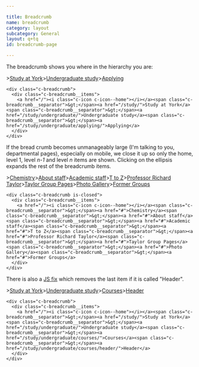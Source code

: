 ```yaml
---

title: Breadcrumb
name: breadcrumb
category: layout
subcategory: General
layout: q+tq
id: breadcrumb-page

---
```


<div class="lead"><p>The breadcrumb shows you where in the hierarchy you are:</p></div>

<div class="c-breadcrumb">
  <div class="c-breadcrumb__items">
    <a href="/"><i class="c-icon c-icon--home"></i></a><span class="c-breadcrumb__separator">&gt;</span><a href="/study/">Study at York</a><span class="c-breadcrumb__separator">&gt;</span><a href="/study/undergraduate/">Undergraduate study</a><span class="c-breadcrumb__separator">&gt;</span><a href="/study/undergraduate/applying/">Applying</a>
  </div>
</div>

```markup
<div class="c-breadcrumb">
  <div class="c-breadcrumb__items">
    <a href="/"><i class="c-icon c-icon--home"></i></a><span class="c-breadcrumb__separator">&gt;</span><a href="/study/">Study at York</a><span class="c-breadcrumb__separator">&gt;</span><a href="/study/undergraduate/">Undergraduate study</a><span class="c-breadcrumb__separator">&gt;</span><a href="/study/undergraduate/applying/">Applying</a>
  </div>
</div>
```

If the bread crumb becomes unmanageably large (I'm talking to you, departmental pages), especially on mobile, we close it up so only the home, level 1, level _n-1_ and level _n_ items are shown. Clicking on the ellipsis expands the rest of the breadcrumb items.

<div class="c-breadcrumb is-closed">
  <div class="c-breadcrumb__items">
    <a href="/"><i class="c-icon c-icon--home"></i></a><span class="c-breadcrumb__separator">&gt;</span><a href="#">Chemistry</a><span class="c-breadcrumb__separator">&gt;</span><a href="#">About staff</a><span class="c-breadcrumb__separator">&gt;</span><a href="#">Academic staff</a><span class="c-breadcrumb__separator">&gt;</span><a href="#">T to Z</a><span class="c-breadcrumb__separator">&gt;</span><a href="#">Professor Richard Taylor</a><span class="c-breadcrumb__separator">&gt;</span><a href="#">Taylor Group Pages</a><span class="c-breadcrumb__separator">&gt;</span><a href="#">Photo Gallery</a><span class="c-breadcrumb__separator">&gt;</span><a href="#">Former Groups</a>
  </div>
</div>

```markup
<div class="c-breadcrumb is-closed">
  <div class="c-breadcrumb__items">
    <a href="/"><i class="c-icon c-icon--home"></i></a><span class="c-breadcrumb__separator">&gt;</span><a href="#">Chemistry</a><span class="c-breadcrumb__separator">&gt;</span><a href="#">About staff</a><span class="c-breadcrumb__separator">&gt;</span><a href="#">Academic staff</a><span class="c-breadcrumb__separator">&gt;</span><a href="#">T to Z</a><span class="c-breadcrumb__separator">&gt;</span><a href="#">Professor Richard Taylor</a><span class="c-breadcrumb__separator">&gt;</span><a href="#">Taylor Group Pages</a><span class="c-breadcrumb__separator">&gt;</span><a href="#">Photo Gallery</a><span class="c-breadcrumb__separator">&gt;</span><a href="#">Former Groups</a>
  </div>
</div>
```

There is also a [JS fix](../js-modules/utils.html#utils-cleanbreadcrumbs-) which removes the last item if it is called "Header".

<div class="c-breadcrumb">
  <div class="c-breadcrumb__items">
    <a href="/"><i class="c-icon c-icon--home"></i></a><span class="c-breadcrumb__separator">&gt;</span><a href="/study/">Study at York</a><span class="c-breadcrumb__separator">&gt;</span><a href="/study/undergraduate/">Undergraduate study</a><span class="c-breadcrumb__separator">&gt;</span><a href="/study/undergraduate/courses/">Courses</a><span class="c-breadcrumb__separator">&gt;</span><a href="/study/undergraduate/courses/header/">Header</a>
  </div>
</div>

```markup
<div class="c-breadcrumb">
  <div class="c-breadcrumb__items">
    <a href="/"><i class="c-icon c-icon--home"></i></a><span class="c-breadcrumb__separator">&gt;</span><a href="/study/">Study at York</a><span class="c-breadcrumb__separator">&gt;</span><a href="/study/undergraduate/">Undergraduate study</a><span class="c-breadcrumb__separator">&gt;</span><a href="/study/undergraduate/courses/">Courses</a><span class="c-breadcrumb__separator">&gt;</span><a href="/study/undergraduate/courses/header/">Header</a>
  </div>
</div>
```

